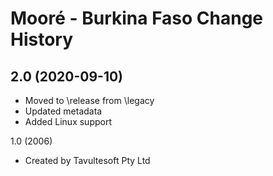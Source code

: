Mooré - Burkina Faso Change History
====================

2.0 (2020-09-10)
----------------
* Moved to \release from \legacy
* Updated metadata
* Added Linux support

1.0 (2006)
* Created by Tavultesoft Pty Ltd
